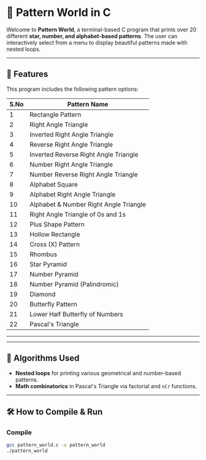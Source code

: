 # 🎨 Pattern World in C

Welcome to **Pattern World**, a terminal-based C program that prints over 20 different **star, number, and alphabet-based patterns**. The user can interactively select from a menu to display beautiful patterns made with nested loops.

---

## 📌 Features

This program includes the following pattern options:

| S.No | Pattern Name                                   |
|------|------------------------------------------------|
| 1    | Rectangle Pattern                              |
| 2    | Right Angle Triangle                           |
| 3    | Inverted Right Angle Triangle                  |
| 4    | Reverse Right Angle Triangle                   |
| 5    | Inverted Reverse Right Angle Triangle          |
| 6    | Number Right Angle Triangle                    |
| 7    | Number Reverse Right Angle Triangle            |
| 8    | Alphabet Square                                |
| 9    | Alphabet Right Angle Triangle                  |
| 10   | Alphabet & Number Right Angle Triangle         |
| 11   | Right Angle Triangle of 0s and 1s              |
| 12   | Plus Shape Pattern                             |
| 13   | Hollow Rectangle                               |
| 14   | Cross (X) Pattern                              |
| 15   | Rhombus                                        |
| 16   | Star Pyramid                                   |
| 17   | Number Pyramid                                 |
| 18   | Number Pyramid (Palindromic)                   |
| 19   | Diamond                                        |
| 20   | Butterfly Pattern                              |
| 21   | Lower Half Butterfly of Numbers                |
| 22   | Pascal's Triangle                              |
---------------------------------------------------------
---

## 🧮 Algorithms Used

- **Nested loops** for printing various geometrical and number-based patterns.
- **Math combinatorics** in Pascal's Triangle via factorial and `nCr` functions.

---

## 🛠️ How to Compile & Run

### Compile
```bash
gcc pattern_world.c -o pattern_world
./pattern_world
